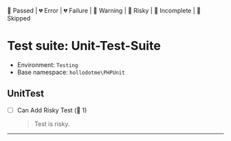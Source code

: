 💚 Passed | 💔 Error | 💔 Failure | 🧡 Warning | 💛 Risky | 💙 Incomplete | 💜 Skipped

# Test suite: Unit-Test-Suite

* Environment: `Testing`  
* Base namespace: `hollodotme\PHPUnit`  

## UnitTest

- [ ] Can Add Risky Test (💛 1)
  > Test is risky.  


---

